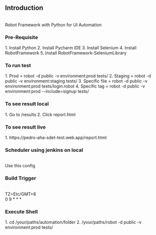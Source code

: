 <h2>Introduction</h2>
<br>Robot Framework with Python for UI Automation

<h3><b>Pre-Requisite</b></h3>
1. Install Python
2. Install Pycharm IDE 
3. Install Selenium 
4. Install RobotFramework 
5. Install RobotFramework-SeleniumLibrary

<h3><b>To run test</b></h3>
1. Prod = robot -d public -v environment:prod tests/
2. Staging = robot -d public -v environment:staging tests/ 
3. Specific file = robot -d public -v environment:prod tests/login.robot
4. Specific tag = robot -d public -v environment:prod --include=signup tests/

<h3><b>To see result local</b></h3>
1.  Go to /results
2.  Click report.html

<h3><b>To see result live</b></h3>
1.  https://pedro-aha-sdet-test.web.app/report.html

<h3><b>Scheduler using jenkins on local</b></h3>
<br> Use this config

<h3><b>Build Trigger</b></h3>
<br> TZ=Etc/GMT+8 
<br> 0 9 * * *

<h3><b>Execute Shell</b></h3>
1. cd /your/paths/automation/folder 
2. /your/paths/robot -d public -v environment:prod tests/
